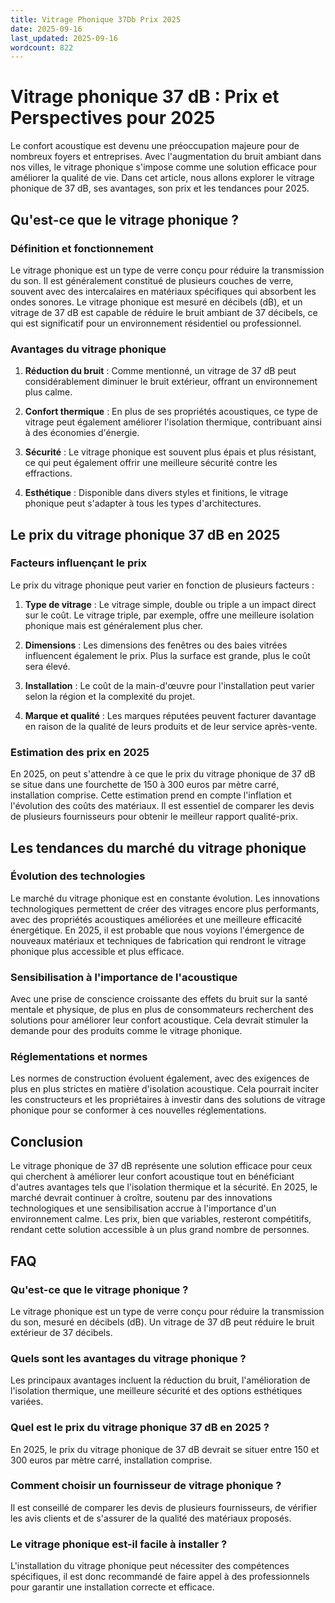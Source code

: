 ```yaml
---
title: Vitrage Phonique 37Db Prix 2025
date: 2025-09-16
last_updated: 2025-09-16
wordcount: 822
---
```


# Vitrage phonique 37 dB : Prix et Perspectives pour 2025

Le confort acoustique est devenu une préoccupation majeure pour de nombreux foyers et entreprises. Avec l'augmentation du bruit ambiant dans nos villes, le vitrage phonique s'impose comme une solution efficace pour améliorer la qualité de vie. Dans cet article, nous allons explorer le vitrage phonique de 37 dB, ses avantages, son prix et les tendances pour 2025.

## Qu'est-ce que le vitrage phonique ?

### Définition et fonctionnement

Le vitrage phonique est un type de verre conçu pour réduire la transmission du son. Il est généralement constitué de plusieurs couches de verre, souvent avec des intercalaires en matériaux spécifiques qui absorbent les ondes sonores. Le vitrage phonique est mesuré en décibels (dB), et un vitrage de 37 dB est capable de réduire le bruit ambiant de 37 décibels, ce qui est significatif pour un environnement résidentiel ou professionnel.

### Avantages du vitrage phonique

1. **Réduction du bruit** : Comme mentionné, un vitrage de 37 dB peut considérablement diminuer le bruit extérieur, offrant un environnement plus calme.
   
2. **Confort thermique** : En plus de ses propriétés acoustiques, ce type de vitrage peut également améliorer l'isolation thermique, contribuant ainsi à des économies d'énergie.

3. **Sécurité** : Le vitrage phonique est souvent plus épais et plus résistant, ce qui peut également offrir une meilleure sécurité contre les effractions.

4. **Esthétique** : Disponible dans divers styles et finitions, le vitrage phonique peut s'adapter à tous les types d'architectures.

## Le prix du vitrage phonique 37 dB en 2025

### Facteurs influençant le prix

Le prix du vitrage phonique peut varier en fonction de plusieurs facteurs :

1. **Type de vitrage** : Le vitrage simple, double ou triple a un impact direct sur le coût. Le vitrage triple, par exemple, offre une meilleure isolation phonique mais est généralement plus cher.

2. **Dimensions** : Les dimensions des fenêtres ou des baies vitrées influencent également le prix. Plus la surface est grande, plus le coût sera élevé.

3. **Installation** : Le coût de la main-d'œuvre pour l'installation peut varier selon la région et la complexité du projet.

4. **Marque et qualité** : Les marques réputées peuvent facturer davantage en raison de la qualité de leurs produits et de leur service après-vente.

### Estimation des prix en 2025

En 2025, on peut s'attendre à ce que le prix du vitrage phonique de 37 dB se situe dans une fourchette de 150 à 300 euros par mètre carré, installation comprise. Cette estimation prend en compte l'inflation et l'évolution des coûts des matériaux. Il est essentiel de comparer les devis de plusieurs fournisseurs pour obtenir le meilleur rapport qualité-prix.

## Les tendances du marché du vitrage phonique

### Évolution des technologies

Le marché du vitrage phonique est en constante évolution. Les innovations technologiques permettent de créer des vitrages encore plus performants, avec des propriétés acoustiques améliorées et une meilleure efficacité énergétique. En 2025, il est probable que nous voyions l'émergence de nouveaux matériaux et techniques de fabrication qui rendront le vitrage phonique plus accessible et plus efficace.

### Sensibilisation à l'importance de l'acoustique

Avec une prise de conscience croissante des effets du bruit sur la santé mentale et physique, de plus en plus de consommateurs recherchent des solutions pour améliorer leur confort acoustique. Cela devrait stimuler la demande pour des produits comme le vitrage phonique.

### Réglementations et normes

Les normes de construction évoluent également, avec des exigences de plus en plus strictes en matière d'isolation acoustique. Cela pourrait inciter les constructeurs et les propriétaires à investir dans des solutions de vitrage phonique pour se conformer à ces nouvelles réglementations.

## Conclusion

Le vitrage phonique de 37 dB représente une solution efficace pour ceux qui cherchent à améliorer leur confort acoustique tout en bénéficiant d'autres avantages tels que l'isolation thermique et la sécurité. En 2025, le marché devrait continuer à croître, soutenu par des innovations technologiques et une sensibilisation accrue à l'importance d'un environnement calme. Les prix, bien que variables, resteront compétitifs, rendant cette solution accessible à un plus grand nombre de personnes.

## FAQ

### Qu'est-ce que le vitrage phonique ?

Le vitrage phonique est un type de verre conçu pour réduire la transmission du son, mesuré en décibels (dB). Un vitrage de 37 dB peut réduire le bruit extérieur de 37 décibels.

### Quels sont les avantages du vitrage phonique ?

Les principaux avantages incluent la réduction du bruit, l'amélioration de l'isolation thermique, une meilleure sécurité et des options esthétiques variées.

### Quel est le prix du vitrage phonique 37 dB en 2025 ?

En 2025, le prix du vitrage phonique de 37 dB devrait se situer entre 150 et 300 euros par mètre carré, installation comprise.

### Comment choisir un fournisseur de vitrage phonique ?

Il est conseillé de comparer les devis de plusieurs fournisseurs, de vérifier les avis clients et de s'assurer de la qualité des matériaux proposés.

### Le vitrage phonique est-il facile à installer ?

L'installation du vitrage phonique peut nécessiter des compétences spécifiques, il est donc recommandé de faire appel à des professionnels pour garantir une installation correcte et efficace.